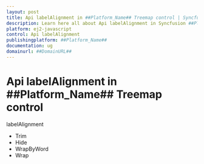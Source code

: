 ```yaml
---
layout: post
title: Api labelAlignment in ##Platform_Name## Treemap control | Syncfusion
description: Learn here all about Api labelAlignment in Syncfusion ##Platform_Name## Treemap control of Syncfusion Essential JS 2 and more.
platform: ej2-javascript
control: Api labelAlignment 
publishingplatform: ##Platform_Name##
documentation: ug
domainurl: ##DomainURL##
---
```


# Api labelAlignment in ##Platform_Name## Treemap control

labelAlignment
* Trim
* Hide
* WrapByWord
* Wrap